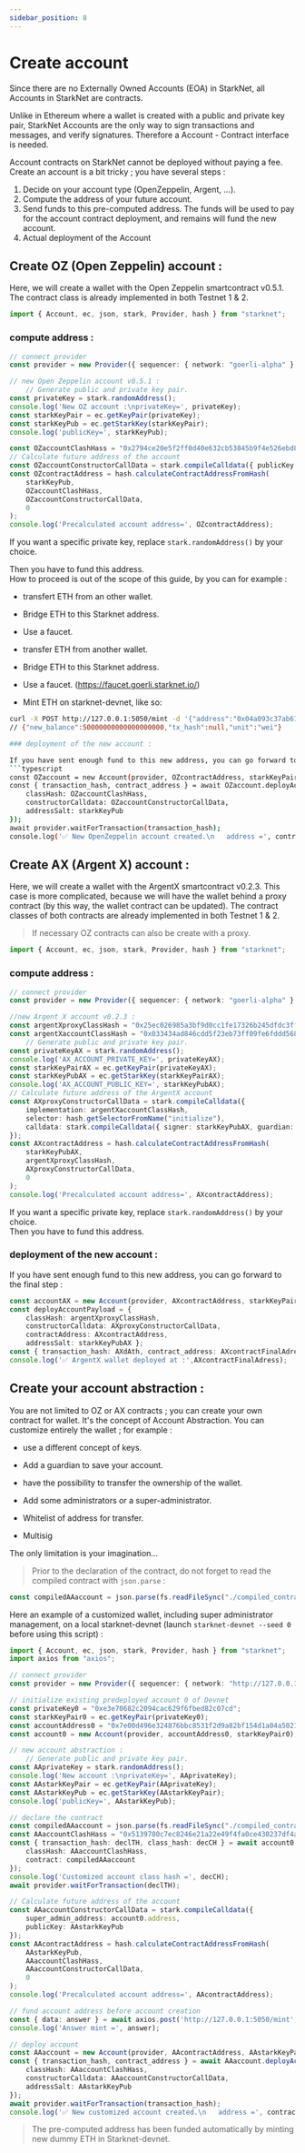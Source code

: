 ```yaml
---
sidebar_position: 8
---
```


# Create account

Since there are no Externally Owned Accounts (EOA) in StarkNet, all Accounts in StarkNet are contracts.

Unlike in Ethereum where a wallet is created with a public and private key pair, StarkNet Accounts are the only way to sign transactions and messages, and verify signatures. Therefore a Account - Contract interface is needed.

Account contracts on StarkNet cannot be deployed without paying a fee.
Create an account is a bit tricky ; you have several steps :
1. Decide on your account type (OpenZeppelin, Argent, ...).
2. Compute the address of your future account.
3. Send funds to this pre-computed address. The funds will be used to pay for the account contract deployment, and remains will fund the new account.
4. Actual deployment of the Account

## Create OZ (Open Zeppelin) account :

Here, we will create a wallet with the Open Zeppelin smartcontract v0.5.1. The contract class is already implemented in both Testnet 1 & 2.  
```typescript
import { Account, ec, json, stark, Provider, hash } from "starknet";
```
### compute address :

```typescript
// connect provider
const provider = new Provider({ sequencer: { network: "goerli-alpha" } });

// new Open Zeppelin account v0.5.1 :
    // Generate public and private key pair.
const privateKey = stark.randomAddress();
console.log('New OZ account :\nprivateKey=', privateKey);
const starkKeyPair = ec.getKeyPair(privateKey);
const starkKeyPub = ec.getStarkKey(starkKeyPair);
console.log('publicKey=', starkKeyPub);

const OZaccountClashHass = "0x2794ce20e5f2ff0d40e632cb53845b9f4e526ebd8471983f7dbd355b721d5a";
// Calculate future address of the account
const OZaccountConstructorCallData = stark.compileCalldata({ publicKey: starkKeyPub });
const OZcontractAddress = hash.calculateContractAddressFromHash(
    starkKeyPub, 
    OZaccountClashHass, 
    OZaccountConstructorCallData, 
    0
);
console.log('Precalculated account address=', OZcontractAddress);

```
If you want a specific private key, replace `stark.randomAddress()` by your choice.

Then you have to fund this address.  
How to proceed is out of the scope of this guide, by you can for example :

- transfert ETH from an other wallet.

- Bridge ETH to this Starknet address.

- Use a faucet.

- transfer ETH from another wallet.
- Bridge ETH to this Starknet address.
- Use a faucet. (https://faucet.goerli.starknet.io/)
- Mint ETH on starknet-devnet, like so:
```bash
curl -X POST http://127.0.0.1:5050/mint -d '{"address":"0x04a093c37ab61065d001550089b1089922212c60b34e662bb14f2f91faee2979","amount":50000000000000000000,"lite":true}' -H "Content-Type:application/json"
// {"new_balance":50000000000000000000,"tx_hash":null,"unit":"wei"}

### deployment of the new account :

If you have sent enough fund to this new address, you can go forward to the final step :
```typescript
const OZaccount = new Account(provider, OZcontractAddress, starkKeyPair);
const { transaction_hash, contract_address } = await OZaccount.deployAccount({ 
    classHash: OZaccountClashHass, 
    constructorCalldata: OZaccountConstructorCallData, 
    addressSalt: starkKeyPub 
});
await provider.waitForTransaction(transaction_hash);
console.log('✅ New OpenZeppelin account created.\n   address =', contract_address);
```
## Create AX (Argent X) account :

Here, we will create a wallet with the ArgentX smartcontract v0.2.3. This case is more complicated, because we will have the wallet behind a proxy contract (by this way, the wallet contract can be updated). The contract classes of both contracts are already implemented in both Testnet 1 & 2.
> If necessary OZ contracts can also be create with a proxy.
```typescript
import { Account, ec, json, stark, Provider, hash } from "starknet";
```
### compute address :

```typescript
// connect provider
const provider = new Provider({ sequencer: { network: "goerli-alpha" } });

//new Argent X account v0.2.3 :
const argentXproxyClassHash = "0x25ec026985a3bf9d0cc1fe17326b245dfdc3ff89b8fde106542a3ea56c5a918";
const argentXaccountClassHash = "0x033434ad846cdd5f23eb73ff09fe6fddd568284a0fb7d1be20ee482f044dabe2";
    // Generate public and private key pair.
const privateKeyAX = stark.randomAddress();
console.log('AX_ACCOUNT_PRIVATE_KEY=', privateKeyAX);
const starkKeyPairAX = ec.getKeyPair(privateKeyAX);
const starkKeyPubAX = ec.getStarkKey(starkKeyPairAX);
console.log('AX_ACCOUNT_PUBLIC_KEY=', starkKeyPubAX);
// Calculate future address of the ArgentX account
const AXproxyConstructorCallData = stark.compileCalldata({ 
    implementation: argentXaccountClassHash, 
    selector: hash.getSelectorFromName("initialize"), 
    calldata: stark.compileCalldata({ signer: starkKeyPubAX, guardian: "0" }), 
});
const AXcontractAddress = hash.calculateContractAddressFromHash(
    starkKeyPubAX, 
    argentXproxyClassHash, 
    AXproxyConstructorCallData, 
    0
);
console.log('Precalculated account address=', AXcontractAddress);
```
If you want a specific private key, replace `stark.randomAddress()` by your choice.  
Then you have to fund this address.  

### deployment of the new account :

If you have sent enough fund to this new address, you can go forward to the final step :
```typescript
const accountAX = new Account(provider, AXcontractAddress, starkKeyPairAX);
const deployAccountPayload = { 
    classHash: argentXproxyClassHash, 
    constructorCalldata: AXproxyConstructorCallData, 
    contractAddress: AXcontractAddress, 
    addressSalt: starkKeyPubAX };
const { transaction_hash: AXdAth, contract_address: AXcontractFinalAdress } = await accountAX.deployAccount(deployAccountPayload);
console.log('✅ ArgentX wallet deployed at :',AXcontractFinalAdress);
```
## Create your account abstraction :

You are not limited to OZ or AX contracts ; you can create your own contract for wallet. It's the concept of Account Abstraction.
You can customize entirely the wallet ; for example :

- use a different concept of keys.

- Add a guardian to save your account.

- have the possibility to transfer the ownership of the wallet.

- Add some administrators or a super-administrator.

- Whitelist of address for transfer.

- Multisig  

The only limitation is your imagination...  

> Prior to the declaration of the contract, do not forget to read the compiled contract with `json.parse` :  
```typescript
const compiledAAaccount = json.parse(fs.readFileSync("./compiled_contracts/myAccountAbstraction.json").toString("ascii")
````
Here an example of a customized wallet, including super administrator management, on a local starknet-devnet (launch `starknet-devnet --seed 0`  before using this script) :


```typescript
import { Account, ec, json, stark, Provider, hash } from "starknet";
import axios from "axios";
```

```typescript
// connect provider
const provider = new Provider({ sequencer: { network: "http://127.0.0.1:5050" } });

// initialize existing predeployed account 0 of Devnet
const privateKey0 = "0xe3e70682c2094cac629f6fbed82c07cd";
const starkKeyPair0 = ec.getKeyPair(privateKey0);
const accountAddress0 = "0x7e00d496e324876bbc8531f2d9a82bf154d1a04a50218ee74cdd372f75a551a";
const account0 = new Account(provider, accountAddress0, starkKeyPair0);

// new account abstraction :
    // Generate public and private key pair.
const AAprivateKey = stark.randomAddress();
console.log('New account :\nprivateKey=', AAprivateKey);
const AAstarkKeyPair = ec.getKeyPair(AAprivateKey);
const AAstarkKeyPub = ec.getStarkKey(AAstarkKeyPair);
console.log('publicKey=', AAstarkKeyPub);

// declare the contract
const compiledAAaccount = json.parse(fs.readFileSync("./compiled_contracts/myAccountAbstraction.json").toString("ascii")
const AAaccountClashHass = "0x5139780c7ec8246e21a22e49f4fa0ce430237df4a4b241214a3a5a5c120120d";
const { transaction_hash: declTH, class_hash: decCH } = await account0.declare({ 
    classHash: AAaccountClashHass, 
    contract: compiledAAaccount 
});
console.log('Customized account class hash =', decCH);
await provider.waitForTransaction(declTH);

// Calculate future address of the account
const AAaccountConstructorCallData = stark.compileCalldata({
    super_admin_address: account0.address, 
    publicKey: AAstarkKeyPub 
});
const AAcontractAddress = hash.calculateContractAddressFromHash(
    AAstarkKeyPub, 
    AAaccountClashHass, 
    AAaccountConstructorCallData, 
    0
);
console.log('Precalculated account address=', AAcontractAddress);

// fund account address before account creation
const { data: answer } = await axios.post('http://127.0.0.1:5050/mint', { "address": AAcontractAddress, "amount": 50_000_000_000_000_000_000, "lite": true }, { headers: { "Content-Type": "application/json" } });
console.log('Answer mint =', answer);

// deploy account
const AAaccount = new Account(provider, AAcontractAddress, AAstarkKeyPair);
const { transaction_hash, contract_address } = await AAaccount.deployAccount({ 
    classHash: AAaccountClashHass, 
    constructorCalldata: AAaccountConstructorCallData, 
    addressSalt: AAstarkKeyPub 
});
await provider.waitForTransaction(transaction_hash);
console.log('✅ New customized account created.\n   address =', contract_address);
```
> The pre-computed address has been funded automatically by minting new dummy ETH in Starknet-devnet.